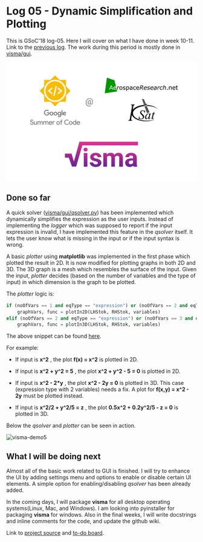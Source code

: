 # Log 05 - Dynamic Simplification and Plotting

This is GSoC'18 log-05. Here I will cover on what I have done in week 10-11. Link to the [previous log](log-04). The work during this period is mostly done in [visma/gui](https://github.com/aerospaceresearch/visma/blob/master/visma/gui).

![visma-banner](assets/banner.jpg)

## Done so far

A quick solver ([visma/gui/qsolver.py](https://github.com/aerospaceresearch/visma/blob/master/visma/gui/qsolver.py)) has been implemented which dynamically simplifies the expression as the user inputs. Instead of implementing the _logger_ which was supposed to report if the input expression is invalid, I have implemented this feature in the _qsolver_ itself. It lets the user know what is missing in the input or if the input syntax is wrong.

A basic _plotter_ using **matplotlib** was implemented in the first phase which plotted the result in 2D. It is now modified for plotting graphs in both 2D and 3D. The 3D graph is a mesh which resembles the surface of the input. Given the input, _plotter_ decides (based on the number of variables and the type of input) in which dimension is the graph to be plotted.

The _plotter_ logic is:

```python
if (noOfVars == 1 and eqType == "expression") or (noOfVars == 2 and eqType == "equation"):
    graphVars, func = plotIn2D(LHStok, RHStok, variables)
elif (noOfVars == 2 and eqType == "expression") or (noOfVars == 3 and eqType == "equation"):
    graphVars, func = plotIn3D(LHStok, RHStok, variables)
```

The above snippet can be found [here](https://github.com/aerospaceresearch/visma/blob/4476efceddabb7e543332e377062e8d166591844/visma/gui/plotter.py#L22).

For example:

- If input is **x^2** , the plot **f(x) = x^2** is plotted in 2D.

- If input is **x^2 + y^2 = 5** , the plot **x^2 + y^2 - 5 = 0** is plotted in 2D.

- If input is **x^2 - 2*y** , the plot **x^2 - 2y = 0** is plotted in 3D. This case (expression type with 2 variables) needs a fix. A plot for **f(x,y) = x^2 - 2y** must be plotted instead.

- If input is **x^2/2 + y^2/5 = z** , the plot **0.5x^2 + 0.2y^2/5 - z = 0** is plotted in 3D.

Below the _qsolver_ and _plotter_ can be seen in action.

![visma-demo5](demos/log-05.gif)

## What I will be doing next

Almost all of the basic work related to GUI is finished. I will try to enhance the UI by adding settings menu and options to enable or disable certain UI elements. A simple option for enabling/disabling _qsolver_ has been already added.

In the coming days, I will package **visma** for all desktop operating systems(Linux, Mac, and Windows). I am looking into pyinstaller for packaging **visma** for windows. Also in the final weeks, I will write docstrings and inline comments for the code, and update the github wiki.

Link to [project source](https://github.com/aerospaceresearch/visma "visma") and [to-do board](https://github.com/aerospaceresearch/visma/projects/1 "Project Progress").
